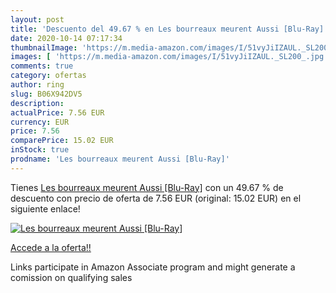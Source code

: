 ```yaml
---
layout: post
title: 'Descuento del 49.67 % en Les bourreaux meurent Aussi [Blu-Ray]'
date: 2020-10-14 07:17:34
thumbnailImage: 'https://m.media-amazon.com/images/I/51vyJiIZAUL._SL200_.jpg'
images: [ 'https://m.media-amazon.com/images/I/51vyJiIZAUL._SL200_.jpg' ]
comments: true
category: ofertas
author: ring
slug: B06X942DV5
description:
actualPrice: 7.56 EUR
currency: EUR
price: 7.56
comparePrice: 15.02 EUR
inStock: true
prodname: 'Les bourreaux meurent Aussi [Blu-Ray]'
---
```


Tienes [Les bourreaux meurent Aussi [Blu-Ray]](https://www.amazon.fr/dp/B06X942DV5/?tag=tolees0d-21) con un 49.67 % de descuento con precio de oferta de 7.56 EUR (original: 15.02 EUR) en el siguiente enlace!

[![Les bourreaux meurent Aussi [Blu-Ray]](https://m.media-amazon.com/images/I/51vyJiIZAUL._SL200_.jpg)](https://www.amazon.fr/dp/B06X942DV5/?tag=tolees0d-21)

[Accede a la oferta!!](https://www.amazon.fr/dp/B06X942DV5/?tag=tolees0d-21)

Links participate in Amazon Associate program and might generate a comission on qualifying sales


